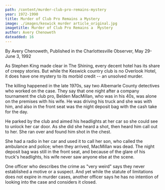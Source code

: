```yaml
---
path: /content/murder-club-pro-remains-mystery
year: 1972-1990
title: Murder of Club Pro Remains a Mystery
image: ./images/keswick murder article_original.jpg
imagetitle: Murder of Club Pro Remains a  Mystery
author: Avery Chenoweth
dateadded: 16
---
```


By Avery Chenoweth, Published in the Charlottesville Observer, May 29- June 3, 1992

As Stephen King made clear in The Shining, every decent hotel has its share of creepy stories. But while the Keswick country club is no Overlook Hotel, it does have one mystery to its morbid credit -- an unsolved murder.

The killing happened in the late 1970s, say two Albemarle County detectives who worked on the case. They say that one night after a company tournament the club pro, Belden MacMillan, who was in his 40s, was alone on the premises with his wife. He was driving his truck and she was with him, and also in the front seat was the night deposit bag with the cash take for the day.

He parked by the club and aimed his headlights at her car so she could see to unlock her car door. As she did she heard a shot, then heard him call out to her. She ran over and found him shot in the chest.

She had a radio in her car and used it to call her son, who called the ambulance and police; when they arrived, MacMillan was dead. The night deposit bag was still in the front seat, and because of the glare of his truck's headlights, his wife never saw anyone else at the scene.

One officer who describes the crime as "very weird" says they never established a motive or a suspect. And yet while the statute of limitations does not expire in murder cases, another officer says he has no intention of looking into the case and considers it closed.